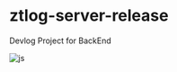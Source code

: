 # ztlog-server-release
Devlog Project for BackEnd

![js](https://img.shields.io/badge/Spring-6DB33F?style=for-the-badge&logo=spring&logoColor=white)
